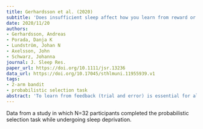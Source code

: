 ```yaml
---
title: Gerhardsson et al. (2020)
subtitle: 'Does insufficient sleep affect how you learn from reward or punishment? Reinforcement learning after 2 nights of sleep restriction'
date: 2020/11/20
authors:
- Gerhardsson, Andreas
- Porada, Danja K
- Lundström, Johan N
- Axelsson, John
- Schwarz, Johanna
journal: J. Sleep Res.
paper_url: https://doi.org/10.1111/jsr.13236
data_url: https://doi.org/10.17045/sthlmuni.11955939.v1
tags:
- 2-arm bandit
- probabilistic selection task
abstract: 'To learn from feedback (trial and error) is essential for all species. Insufficient sleep has been found to reduce the sensitivity to feedback as well as increase reward sensitivity. To determine whether insufficient sleep alters learning from positive and negative feedback, healthy participants (n = 32, mean age 29.0 years, 18 women) were tested once after normal sleep (8 hr time in bed for 2 nights) and once after 2 nights of sleep restriction (4 hr/night) on a probabilistic selection task where learning behaviour was evaluated in three ways: as generalised learning, short-term win-stay/lose-shift learning strategies, and trial-by-trial learning rate. Sleep restriction did not alter the sensitivity to either positive or negative feedback on generalised learning. Also, short-term win-stay/lose-shift strategies were not affected by sleep restriction. Similarly, results from computational models that assess the trial-by-trial update of stimuli value demonstrated no difference between sleep conditions after the first block. However, a slower learning rate from negative feedback when evaluating all learning blocks was found after sleep restriction. Despite a marked increase in sleepiness and slowed learning rate for negative feedback, sleep restriction did not appear to alter strategies and generalisation of learning from positive or negative feedback.'
---
```


Data from a study in which N=32 participants completed the probabilistic selection task while undergoing sleep deprivation.
